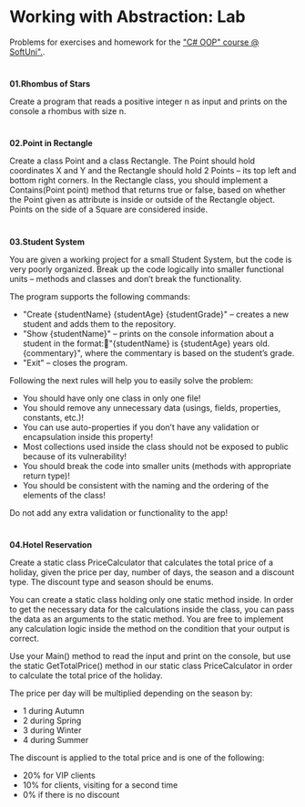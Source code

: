 ﻿# Working with Abstraction: LabProblems for exercises and homework for the  [&quot;C# OOP" course @ SoftUni".](https://softuni.bg/opencourses/csharp-oop).#**01.Rhombus of Stars**Create a program that reads a positive integer n as input and prints on the console a rhombus with size n.#**02.Point in Rectangle**Create a class Point and a class Rectangle. The Point should hold coordinates X and Y and the Rectangle should hold 2 Points – its top left and bottom right corners. In the Rectangle class, you should implement a Contains(Point point) method that returns true or false, based on whether the Point given as attribute is inside or outside of the Rectangle object. Points on the side of a Square are considered inside.#**03.Student System**You are given a working project for a small Student System, but the code is very poorly organized. Break up the code logically into smaller functional units – methods and classes and don’t break the functionality.The program supports the following commands:- "Create {studentName} {studentAge} {studentGrade}" – creates a new student and adds them to the repository.- "Show {studentName}" – prints on the console information about a student in the format:"{studentName} is {studentAge} years old. {commentary}", where the commentary is based on the student’s grade.- "Exit" – closes the program.Following the next rules will help you to easily solve the problem:- You should have only one class in only one file!- You should remove any unnecessary data (usings, fields, properties, constants, etc.)!- You can use auto-properties if you don’t have any validation or encapsulation inside this property!- Most collections used inside the class should not be exposed to public because of its vulnerability!- You should break the code into smaller units (methods with appropriate return type)!- You should be consistent with the naming and the ordering of the elements of the class!Do not add any extra validation or functionality to the app!#**04.Hotel Reservation**Create a static class PriceCalculator that calculates the total price of a holiday, given the price per day, number of days, the season and a discount type. The discount type and season should be enums.You can create a static class holding only one static method inside. In order to get the necessary data for the calculations inside the class, you can pass the data as an arguments to the static method. You are free to implement any calculation logic inside the method on the condition that your output is correct.Use your Main() method to read the input and print on the console, but use the static GetTotalPrice() method in our static class PriceCalculator in order to calculate the total price of the holiday.The price per day will be multiplied depending on the season by:- 1 during Autumn- 2 during Spring- 3 during Winter- 4 during SummerThe discount is applied to the total price and is one of the following:- 20% for VIP clients- 10% for clients, visiting for a second time- 0% if there is no discount